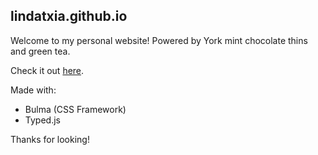 ## lindatxia.github.io

Welcome to my personal website! Powered by York mint chocolate thins and green tea. 

Check it out [here](https://lindatxia.github.io/). 

Made with: 
- Bulma (CSS Framework)
- Typed.js 

Thanks for looking! 